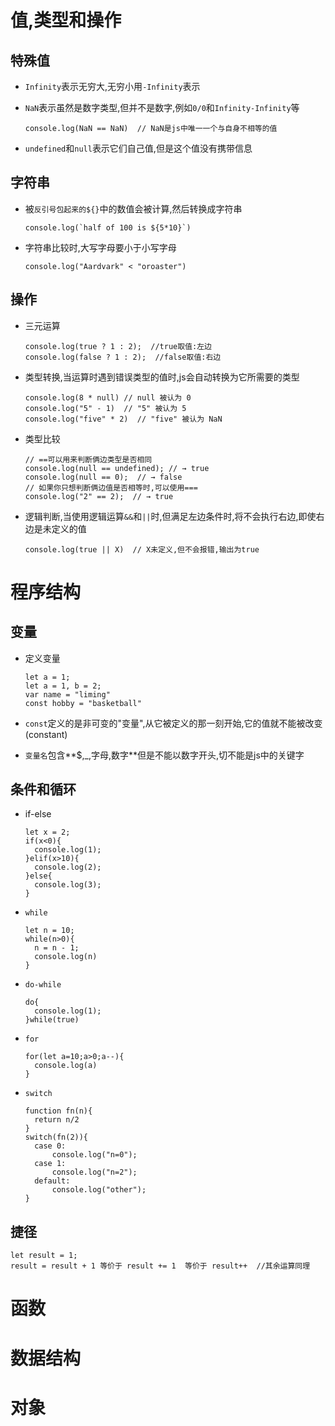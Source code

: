 # 值,类型和操作

## 特殊值

- `Infinity`表示无穷大,无穷小用`-Infinity`表示

- `NaN`表示虽然是数字类型,但并不是数字,例如`0/0`和`Infinity-Infinity`等

  ```
  console.log(NaN == NaN)  // NaN是js中唯一一个与自身不相等的值
  ```

- `undefined`和`null`表示它们自己值,但是这个值没有携带信息

## 字符串

- 被`反引号包起来的${}`中的数值会被计算,然后转换成字符串

  ```
  console.log(`half of 100 is ${5*10}`)
  ```

- 字符串比较时,大写字母要小于小写字母

  ```
  console.log("Aardvark" < "oroaster")
  ```

  

## 操作

- 三元运算

  ```
  console.log(true ? 1 : 2);  //true取值:左边
  console.log(false ? 1 : 2);  //false取值:右边
  ```

- 类型转换,当运算时遇到错误类型的值时,js会自动转换为它所需要的类型

  ```
  console.log(8 * null) // null 被认为 0
  console.log("5" - 1)  // "5" 被认为 5
  console.log("five" * 2)  // "five" 被认为 NaN
  
  ```

- 类型比较

  ```
  // ==可以用来判断俩边类型是否相同
  console.log(null == undefined); // → true
  console.log(null == 0);  // → false
  // 如果你只想判断俩边值是否相等时,可以使用===
  console.log("2" == 2);  // → true
  ```

- 逻辑判断,当使用逻辑运算`&&`和`||`时,但满足左边条件时,将不会执行右边,即使右边是未定义的值

  ```
  console.log(true || X)  // X未定义,但不会报错,输出为true
  ```

  

# 程序结构

## 变量

- 定义变量

  ```
  let a = 1;
  let a = 1, b = 2;
  var name = "liming"
  const hobby = "basketball"
  ```

- `const`定义的是非可变的"变量",从它被定义的那一刻开始,它的值就不能被改变(constant)

- `变量名`包含**$,_,字母,数字**但是不能以数字开头,切不能是js中的关键字

## 条件和循环

- if-else

  ```
  let x = 2;
  if(x<0){
  	console.log(1);
  }elif(x>10){
  	console.log(2);
  }else{
  	console.log(3);
  }
  ```

- `while`

  ```
  let n = 10;
  while(n>0){
  	n = n - 1;
  	console.log(n)
  }
  ```

- `do-while`

  ```
  do{
  	console.log(1);
  }while(true)
  ```

- `for`

  ```
  for(let a=10;a>0;a--){
  	console.log(a)
  }
  ```

- `switch`

  ```
  function fn(n){
  	return n/2
  }
  switch(fn(2)){
  	case 0:
  		console.log("n=0");
  	case 1:
  		console.log("n=2");
  	default:
  		console.log("other");
  }
  ```

  

## 捷径

```
let result = 1;
result = result + 1 等价于 result += 1  等价于 result++  //其余运算同理
```



# 函数

# 数据结构

# 对象